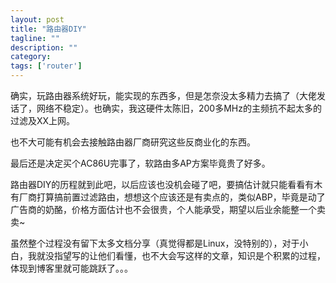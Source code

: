 ```yaml
---
layout: post
title: "路由器DIY"
tagline: ""
description: ""
category: 
tags: ['router']
---
```


确实，玩路由器系统好玩，能实现的东西多，但是怎奈没太多精力去搞了（大佬发话了，网络不稳定）。也确实，我这硬件太陈旧，200多MHz的主频抗不起太多的过滤及XX上网。

也不大可能有机会去接触路由器厂商研究这些反商业化的东西。

最后还是决定买个AC86U完事了，软路由多AP方案毕竟贵了好多。


路由器DIY的历程就到此吧，以后应该也没机会碰了吧，要搞估计就只能看看有木有厂商打算搞前置过滤路由，想想这个应该还是有卖点的，类似ABP，毕竟是动了广告商的奶酪，价格方面估计也不会很贵，个人能承受，期望以后业余能整一个卖卖~

虽然整个过程没有留下太多文档分享（真觉得都是Linux，没特别的），对于小白，我就没指望写的让他们看懂，也不大会写这样的文章，知识是个积累的过程，体现到博客里就可能跳跃了。。。


